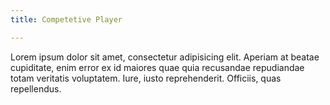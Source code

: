 ```yaml
---
title: Competetive Player

---
```


Lorem ipsum dolor sit amet, consectetur adipisicing elit.
Aperiam at beatae cupiditate, enim error ex id maiores quae quia recusandae repudiandae totam veritatis
voluptatem. Iure, iusto reprehenderit. Officiis, quas repellendus.